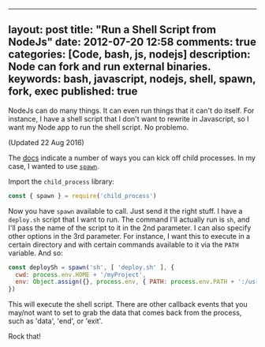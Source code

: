 
---
layout: post
title: "Run a Shell Script from NodeJs"
date: 2012-07-20 12:58
comments: true
categories: [Code, bash, js, nodejs]
description: Node can fork and run external binaries.
keywords: bash, javascript, nodejs, shell, spawn, fork, exec
published: true
---

NodeJs can do many things.  It can even run things that it can't do itself.  For instance, I have a shell script that I don't want to rewrite in Javascript, so I want my Node app to run the shell script.  No problemo.  

<!--more-->

(Updated 22 Aug 2016)

The [docs](http://nodejs.org/api/child_process.html) indicate a number of ways you can kick off child processes.  In my case, I wanted to use [`spawn`](http://nodejs.org/api/child_process.html#child_process_child_process_spawn_command_args_options).

Import the `child_process` library:

```js
const { spawn } = require('child_process')
```

Now you have `spawn` available to call.  Just send it the right stuff.  I have a `deploy.sh` script that I want to run.  The command I'll actually run is `sh`, and I'll pass the name of the script to it in the 2nd parameter.  I can also specify other options in the 3rd parameter.  For instance, I want this to execute in a certain directory and with certain commands available to it via the `PATH` variable.  And so:

```js
const deploySh = spawn('sh', [ 'deploy.sh' ], {
  cwd: process.env.HOME + '/myProject',
  env: Object.assign({}, process.env, { PATH: process.env.PATH + ':/usr/local/bin' })
})
```

This will execute the shell script.  There are other callback events that you may/not want to set to grab the data that comes back from the process, such as 'data', 'end', or 'exit'.

Rock that!

  
